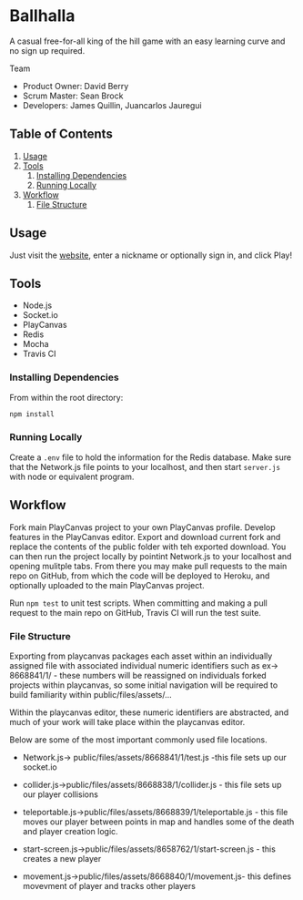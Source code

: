 # Ballhalla

A casual free-for-all king of the hill game with an easy learning curve and no sign up required.

Team

  - Product Owner: David Berry
  - Scrum Master: Sean Brock
  - Developers: James Quillin, Juancarlos Jauregui

## Table of Contents

1. [Usage](https://github.com/DJJS/thesis-project/blob/master/_README.md#usage)
2. [Tools](https://github.com/DJJS/thesis-project/blob/master/_README.md#tools)
    1. [Installing Dependencies](https://github.com/DJJS/thesis-project/blob/master/_README.md#installing-dependencies)
    2. [Running Locally](https://github.com/DJJS/thesis-project/blob/master/_README.md#running-locally)
3. [Workflow](https://github.com/DJJS/thesis-project/blob/master/_README.md#workflow)
    1. [File Structure](https://github.com/DJJS/thesis-project/blob/master/_README.md#file-structure)
## Usage

Just visit the [website](http://pond-game.herokuapp.com/), enter a nickname or optionally sign in, and click Play!

## Tools

- Node.js
- Socket.io
- PlayCanvas
- Redis
- Mocha
- Travis CI

### Installing Dependencies

From within the root directory:

```sh
npm install
```

### Running Locally

Create a `.env` file to hold the information for the Redis database. Make sure that the Network.js file points to your localhost, and then start `server.js`  with node or equivalent program.

## Workflow

Fork main PlayCanvas project to your own PlayCanvas profile.  Develop features in the PlayCanvas editor.  Export and download current fork and replace the contents of the public folder with teh exported download.  You can then run the project locally by pointint Network.js to your localhost and opening mulitple tabs.  From there you may make pull requests to the main repo on GitHub, from which the code will be deployed to Heroku, and optionally uploaded to the main PlayCanvas project.

Run ```npm test``` to unit test scripts.  When committing and making a pull request to the main repo on GitHub, Travis CI will run the test suite.

### File Structure

Exporting from playcanvas packages each asset within an individually assigned file with associated individual numeric identifiers such as ex-> 8668841/1/ - these numbers will be reassigned on individuals forked projects within playcanvas, so some initial navigation will be required to build familiarity within public/files/assets/...

Within the playcanvas editor, these numeric identifiers are abstracted, and much of your work will take place within the playcanvas editor. 

Below are some of the most important commonly used file locations. 

 - Network.js-> public/files/assets/8668841/1/test.js -this file sets up our socket.io
 
 - collider.js->public/files/assets/8668838/1/collider.js - this file sets up our player collisions
 
 - teleportable.js->public/files/assets/8668839/1/teleportable.js - this file moves our player between points in map and handles some of the death and player creation logic.
 
 - start-screen.js->public/files/assets/8658762/1/start-screen.js - this creates a new player
 
 - movement.js->public/files/assets/8668840/1/movement.js- this defines movevment of player and tracks other players
 
